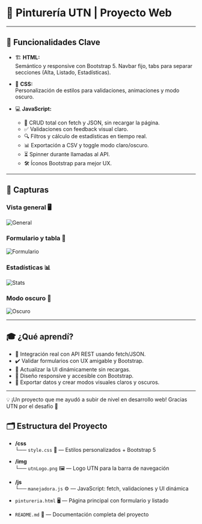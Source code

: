 # 🎨 **Pinturería UTN** | Proyecto Web

---


## 🚀 Funcionalidades Clave

- 🏗️ **HTML:**  
  Semántico y responsive con Bootstrap 5. Navbar fijo, tabs para separar secciones (Alta, Listado, Estadísticas).

- 🎨 **CSS:**  
  Personalización de estilos para validaciones, animaciones y modo oscuro.

- 💻 **JavaScript:**  
  - 🔄 CRUD total con fetch y JSON, sin recargar la página.  
  - ✅ Validaciones con feedback visual claro.  
  - 🔍 Filtros y cálculo de estadísticas en tiempo real.  
  - 📊 Exportación a CSV y toggle modo claro/oscuro.  
  - ⏳ Spinner durante llamadas al API.  
  - 🛠️ Íconos Bootstrap para mejor UX.

---


## 📸 Capturas

### Vista general 🖥️  
![General](./img/captura_general.png)

### Formulario y tabla 📝  
![Formulario](./img/captura_formulario_tabla.png)

### Estadísticas 📊  
![Stats](./img/captura_estadisticas.png)

### Modo oscuro 🌙  
![Oscuro](./img/captura_modo_oscuro.png)


---

## 🎓 ¿Qué aprendí?

- 🤝 Integración real con API REST usando fetch/JSON.  
- ✔️ Validar formularios con UX amigable y Bootstrap.  
- 🔄 Actualizar la UI dinámicamente sin recargas.  
- 📐 Diseño responsive y accesible con Bootstrap.  
- 💾 Exportar datos y crear modos visuales claros y oscuros.  

---

💡 ¡Un proyecto que me ayudó a subir de nivel en desarrollo web! Gracias UTN por el desafío 🙌



## 🗂️ Estructura del Proyecto

- **/css**  
  └── `style.css` 🎨 — Estilos personalizados + Bootstrap 5

- **/img**  
  └── `utnLogo.png` 🖼️ — Logo UTN para la barra de navegación

- **/js**  
  └── `manejadora.js` ⚙️ — JavaScript: fetch, validaciones y UI dinámica

- `pintureria.html` 🖥️ — Página principal con formulario y listado

- `README.md` 📄 — Documentación completa del proyecto


